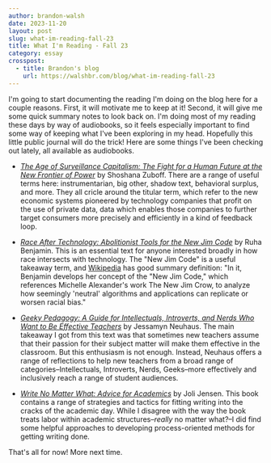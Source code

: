 ```yaml
---
author: brandon-walsh
date: 2023-11-20
layout: post
slug: what-im-reading-fall-23
title: What I'm Reading - Fall 23
category: essay
crosspost:
  - title: Brandon's blog
    url: https://walshbr.com/blog/what-im-reading-fall-23
---
```

I'm going to start documenting the reading I'm doing on the blog here for a couple reasons. First, it will motivate me to keep at it! Second, it will give me some quick summary notes to look back on. I'm doing most of my reading these days by way of audiobooks, so it feels especially important to find some way of keeping what I've been exploring in my head. Hopefully this little public journal will do the trick! Here are some things I've been checking out lately, all available as audiobooks. 

* _[The Age of Surveillance Capitalism: The Fight for a Human Future at the New Frontier of Power](https://www.hachettebookgroup.com/titles/shoshana-zuboff/the-age-of-surveillance-capitalism/9781610395694/?lens=publicaffairs)_ by Shoshana Zuboff. There are a range of useful terms here: instrumentarian, big other, shadow text, behavioral surplus, and more. They all cricle around the titular term, which refer to the new economic systems pioneered by technology companies that profit on the use of private data, data which enables those companies to further target consumers more precisely and efficiently in a kind of feedback loop. 

* _[Race After Technology: Abolitionist Tools for the New Jim Code](https://www.ruhabenjamin.com/race-after-technology)_ by Ruha Benjamin. This is an essential text for anyone interested broadly in how race intersects with technology. The "New Jim Code" is a useful takeaway term, and [Wikipedia](https://en.wikipedia.org/wiki/Race_After_Technology#:~:text=In%20it%2C%20Benjamin%20develops%20her,replicate%20or%20worsen%20racial%20bias.) has good summary definition: "In it, Benjamin develops her concept of the "New Jim Code," which references Michelle Alexander's work The New Jim Crow, to analyze how seemingly 'neutral' algorithms and applications can replicate or worsen racial bias."

* _[Geeky Pedagogy: A Guide for Intellectuals, Introverts, and Nerds Who Want to Be Effective Teachers](https://wvupressonline.com/node/804)_ by Jessamyn Neuhaus. The main takeaway I got from this text was that sometimes new teachers assume that their passion for their subject matter will make them effective in the classroom. But this enthusiasm is not enough. Instead, Neuhaus offers a range of reflections to help new teachers from a broad range of categories–Intellectuals, Introverts, Nerds, Geeks–more effectively and inclusively reach a range of student audiences.

* _[Write No Matter What: Advice for Academics](https://press.uchicago.edu/ucp/books/book/chicago/W/bo26049293.html)_ by Joli Jensen. This book contains a range of strategies and tactics for fitting writing into the cracks of the academic day. While I disagree with the way the book treats labor within academic structures–_really_ no matter what?–I did find some helpful approaches to developing process-oriented methods for getting writing done. 

That's all for now! More next time. 
